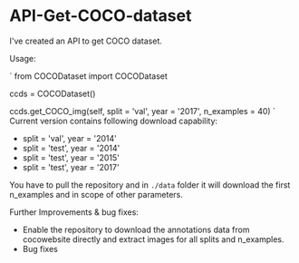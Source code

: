 # API-Get-COCO-dataset
I've created an API to get COCO dataset.

Usage:

`
from COCODataset import COCODataset

ccds = COCODataset()

ccds.get_COCO_img(self, split = 'val', year = '2017', n_examples = 40)
`
Current version contains following download capability:
- split = 'val', year = '2014'
- split = 'test', year = '2014'
- split = 'test', year = '2015'
- split = 'test', year = '2017'

You have to pull the repository and in `./data` folder it will download the first n_examples and in scope of other parameters.

Further Improvements & bug fixes:
- Enable the repository to download the annotations data from cocowebsite directly and extract images for all splits and n_examples.
- Bug fixes
